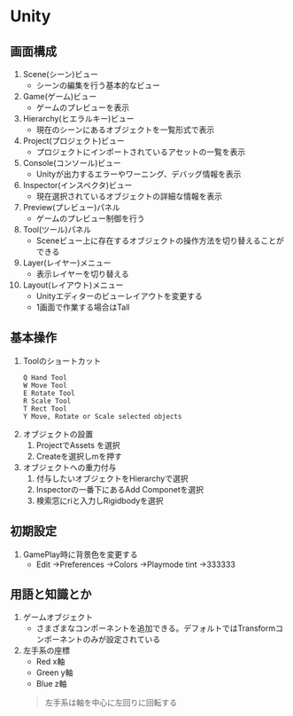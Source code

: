 # Unity
## 画面構成
1. Scene(シーン)ビュー
    - シーンの編集を行う基本的なビュー
1. Game(ゲーム)ビュー
    - ゲームのプレビューを表示
1. Hierarchy(ヒエラルキー)ビュー
    - 現在のシーンにあるオブジェクトを一覧形式で表示
1. Project(プロジェクト)ビュー
    - プロジェクトにインポートされているアセットの一覧を表示
1. Console(コンソール)ビュー
    - Unityが出力するエラーやワーニング、デバッグ情報を表示
1. Inspector(インスペクタ)ビュー
    - 現在選択されているオブジェクトの詳細な情報を表示
1. Preview(プレビュー)パネル
    - ゲームのプレビュー制御を行う
1. Tool(ツール)パネル
    - Sceneビュー上に存在するオブジェクトの操作方法を切り替えることができる
1. Layer(レイヤー)メニュー
    - 表示レイヤーを切り替える
1. Layout(レイアウト)メニュー
    - Unityエディターのビューレイアウトを変更する
    - 1画面で作業する場合はTall
## 基本操作
1. Toolのショートカット
    ~~~
    Q Hand Tool
    W Move Tool
    E Rotate Tool
    R Scale Tool
    T Rect Tool
    Y Move, Rotate or Scale selected objects
    ~~~
1. オブジェクトの設置
    1. ProjectでAssets を選択
    1. Createを選択しmを押す
1. オブジェクトへの重力付与
    1. 付与したいオブジェクトをHierarchyで選択
    1. Inspectorの一番下にあるAdd Componetを選択
    1. 検索窓にriと入力しRigidbodyを選択
## 初期設定
1. GamePlay時に背景色を変更する
    - Edit →Preferences →Colors →Playmode tint →333333
## 用語と知識とか
1. ゲームオブジェクト
    - さまざまなコンポーネントを追加できる。デフォルトではTransformコンポーネントのみが設定されている
1. 左手系の座標
    - Red x軸
    - Green y軸
    - Blue z軸
    > 左手系は軸を中心に左回りに回転する